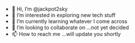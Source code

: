 - 👋 Hi, I’m @jackpot2sky
- 👀 I’m interested in exploring new tech stuff
- 🌱 I’m currently learning whatever I come across
- 💞️ I’m looking to collaborate on ...not yet decided
- 📫 How to reach me ...will update you shortly

<!---
jackpot2sky/jackpot2sky is a ✨ special ✨ repository because its `README.md` (this file) appears on your GitHub profile.
You can click the Preview link to take a look at your changes.
--->
